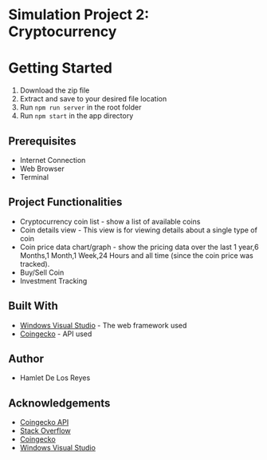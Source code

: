 #  Simulation Project 2: Cryptocurrency

# Getting Started
1. Download the zip file
2. Extract and save to your desired file location
3. Run `npm run server` in the root folder
4. Run `npm start` in the app directory


## Prerequisites

   -  Internet Connection
   - Web Browser
   - Terminal

## Project Functionalities
- Cryptocurrency coin list - show a list of available coins
- Coin details view - This view is for viewing details about a single type of coin
-  Coin price data chart/graph - show the pricing data over the last 1 year,6 Months,1 Month,1 Week,24 Hours and all time (since the coin price was tracked).
- Buy/Sell Coin
- Investment Tracking


## Built With
- [Windows Visual Studio](https://code.visualstudio.com) - The web framework used
- [Coingecko](https://www.coingecko.com/en/api) - API used



## Author

- Hamlet De Los Reyes



## Acknowledgements
- [Coingecko API](https://www.coingecko.com/en/api)
- [Stack Overflow]([https://stackoverflow.com/](https://stackoverflow.com/))
- [Coingecko]([https://www.coingecko.com/en](https://www.coingecko.com/en))
- [Windows Visual Studio](https://code.visualstudio.com)



